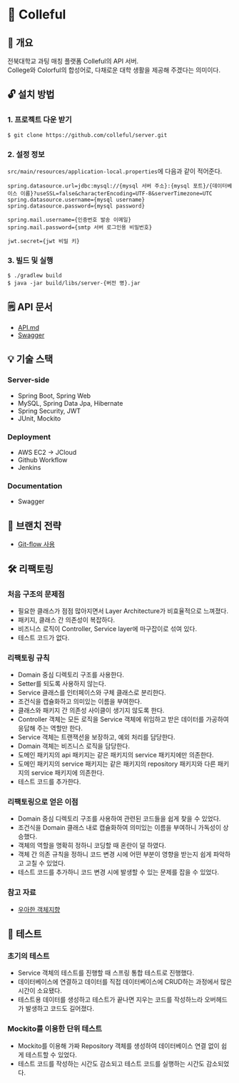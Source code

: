 # 🌈 Colleful

## 🌻 개요

전북대학교 과팅 매칭 플랫폼 Colleful의 API 서버.  
College와 Colorful의 합성어로, 다채로운 대학 생활을 제공해 주겠다는 의미이다.

## 🔓 설치 방법

### 1. 프로젝트 다운 받기
```
$ git clone https://github.com/colleful/server.git
```

### 2. 설정 정보
`src/main/resources/application-local.properties`에 다음과 같이 적어준다.

```
spring.datasource.url=jdbc:mysql://{mysql 서버 주소}:{mysql 포트}/{데이터베이스 이름}?useSSL=false&characterEncoding=UTF-8&serverTimezone=UTC
spring.datasource.username={mysql username}
spring.datasource.password={mysql password}

spring.mail.username={인증번호 발송 이메일}
spring.mail.password={smtp 서버 로그인용 비밀번호}

jwt.secret={jwt 비밀 키}
```

### 3. 빌드 및 실행
```
$ ./gradlew build
$ java -jar build/libs/server-{버전 명}.jar
```

## 🗒 API 문서

* [API.md](/API.md)
* [Swagger](http://203.254.143.247:8080/swagger-ui.html)

## 💡 기술 스택

### Server-side
- Spring Boot, Spring Web
- MySQL, Spring Data Jpa, Hibernate
- Spring Security, JWT
- JUnit, Mockito

### Deployment
- AWS EC2 -> JCloud
- Github Workflow
- Jenkins

### Documentation
- Swagger

## 🌴 브랜치 전략

* [Git-flow 사용](https://github.com/voiciphil/gitflow-tutorial)

## 🛠 리팩토링

### 처음 구조의 문제점
- 필요한 클래스가 점점 많아지면서 Layer Architecture가 비효율적으로 느껴졌다.
- 패키지, 클래스 간 의존성이 복잡하다.
- 비즈니스 로직이 Controller, Service layer에 마구잡이로 섞여 있다.
- 테스트 코드가 없다.

### 리팩토링 규칙
- Domain 중심 디렉토리 구조를 사용한다.
- Setter를 되도록 사용하지 않는다.
- Service 클래스를 인터페이스와 구체 클래스로 분리한다.
- 조건식을 캡슐화하고 의미있는 이름을 부여한다.
- 클래스와 패키지 간 의존성 사이클이 생기지 않도록 한다.
- Controller 객체는 모든 로직을 Service 객체에 위임하고 받은 데이터를 가공하여 응답해 주는 역할만 한다.
- Service 객체는 트랜잭션을 보장하고, 예외 처리를 담당한다.
- Domain 객체는 비즈니스 로직을 담당한다.
- 도메인 패키지의 api 패키지는 같은 패키지의 service 패키지에만 의존한다.
- 도메인 패키지의 service 패키지는 같은 패키지의 repository 패키지와 다른 패키지의 service 패키지에 의존한다.
- 테스트 코드를 추가한다.

### 리팩토링으로 얻은 이점
- Domain 중심 디렉토리 구조를 사용하여 관련된 코드들을 쉽게 찾을 수 있었다.
- 조건식을 Domain 클래스 내로 캡슐화하여 의미있는 이름을 부여하니 가독성이 상승했다.
- 객체의 역할을 명확히 정하니 코딩할 때 혼란이 덜 하였다.
- 객체 간 의존 규칙을 정하니 코드 변경 시에 어떤 부분이 영향을 받는지 쉽게 파악하고 고칠 수 있었다.
- 테스트 코드를 추가하니 코드 변경 시에 발생할 수 있는 문제를 잡을 수 있었다.

### 참고 자료
- [우아한 객체지향](https://youtu.be/dJ5C4qRqAgA)

## 🧪 테스트

### 초기의 테스트
- Service 객체의 테스트를 진행할 때 스프링 통합 테스트로 진행했다.
- 데이터베이스에 연결하고 데이터를 직접 데이터베이스에 CRUD하는 과정에서 많은 시간이 소요됐다.
- 테스트용 데이터를 생성하고 테스트가 끝나면 지우는 코드를 작성하느라 오버헤드가 발생하고 코드도 길어졌다.

### Mockito를 이용한 단위 테스트
- Mockito를 이용해 가짜 Repository 객체를 생성하여 데이터베이스 연결 없이 쉽게 테스트할 수 있었다.
- 테스트 코드를 작성하는 시간도 감소되고 테스트 코드를 실행하는 시간도 감소되었다.
